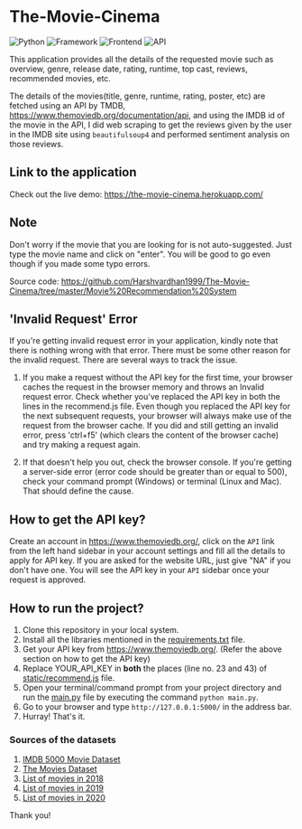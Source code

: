 # The-Movie-Cinema

![Python](https://img.shields.io/badge/Python-3.8-blueviolet)
![Framework](https://img.shields.io/badge/Framework-Flask-red)
![Frontend](https://img.shields.io/badge/Frontend-HTML/CSS/JS-green)
![API](https://img.shields.io/badge/API-TMDB-fcba03)

This application provides all the details of the requested movie such as overview, genre, release date, rating, runtime, top cast, reviews, recommended movies, etc.

The details of the movies(title, genre, runtime, rating, poster, etc) are fetched using an API by TMDB, https://www.themoviedb.org/documentation/api, and using the IMDB id of the movie in the API, I did web scraping to get the reviews given by the user in the IMDB site using `beautifulsoup4` and performed sentiment analysis on those reviews.

## Link to the application

Check out the live demo: https://the-movie-cinema.herokuapp.com/

## Note

Don't worry if the movie that you are looking for is not auto-suggested. Just type the movie name and click on "enter". You will be good to go even though if you made some typo errors.

Source code: https://github.com/Harshvardhan1999/The-Movie-Cinema/tree/master/Movie%20Recommendation%20System

## 'Invalid Request' Error

If you're getting invalid request error in your application, kindly note that there is nothing wrong with that error. There must be some other reason for the invalid request. There are several ways to track the issue.
1. If you make a request without the API key for the first time, your browser caches the request in the browser memory and throws an Invalid request error. Check whether you've replaced the API key in both the lines in the recommend.js file. Even though you replaced the API key for the next subsequent requests, your browser will always make use of the request from the browser cache.  If you did and still getting an invalid error, press 'ctrl+f5' (which clears the content of the browser cache) and try making a request again.
 
2. If that doesn't help you out, check the browser console. If you're getting a server-side error (error code should be greater than or equal to 500), check your command prompt (Windows) or terminal (Linux and Mac). That should define the cause.

## How to get the API key?

Create an account in https://www.themoviedb.org/, click on the `API` link from the left hand sidebar in your account settings and fill all the details to apply for API key. If you are asked for the website URL, just give "NA" if you don't have one. You will see the API key in your `API` sidebar once your request is approved.

## How to run the project?

1. Clone this repository in your local system.
2. Install all the libraries mentioned in the [requirements.txt](https://github.com/Harshvardhan1999/The-Movie-Cinema/blob/master/Movie%20Recommendation%20System/requirements.txt) file.
3. Get your API key from https://www.themoviedb.org/. (Refer the above section on how to get the API key)
4. Replace YOUR_API_KEY in **both** the places (line no. 23 and 43) of [static/recommend.js](https://github.com/Harshvardhan1999/The-Movie-Cinema/blob/master/Movie%20Recommendation%20System/static/recommend.js) file.
5. Open your terminal/command prompt from your project directory and run the [main.py](https://github.com/Harshvardhan1999/The-Movie-Cinema/blob/master/Movie%20Recommendation%20System/main.py) file by executing the command `python main.py`.
6. Go to your browser and type `http://127.0.0.1:5000/` in the address bar.
7. Hurray! That's it.

### Sources of the datasets 

1. [IMDB 5000 Movie Dataset](https://www.kaggle.com/carolzhangdc/imdb-5000-movie-dataset)
2. [The Movies Dataset](https://www.kaggle.com/rounakbanik/the-movies-dataset)
3. [List of movies in 2018](https://en.wikipedia.org/wiki/List_of_American_films_of_2018)
4. [List of movies in 2019](https://en.wikipedia.org/wiki/List_of_American_films_of_2019)
5. [List of movies in 2020](https://en.wikipedia.org/wiki/List_of_American_films_of_2020)

Thank you!
